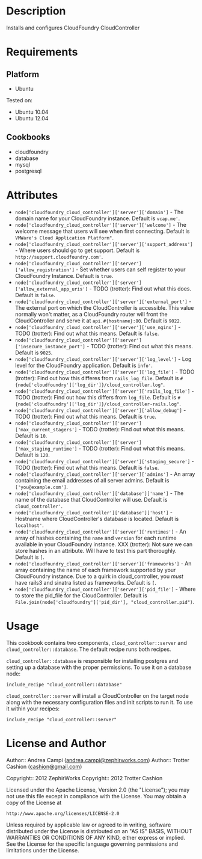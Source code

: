 Description
===========

Installs and configures CloudFoundry CloudController

Requirements
============

Platform
--------

* Ubuntu

Tested on:

* Ubuntu 10.04
* Ubuntu 12.04

Cookbooks
---------

* cloudfoundry
* database
* mysql
* postgresql

Attributes
==========

* `node['cloudfoundry_cloud_controller']['server']['domain']` - The domain name for your CloudFoundry instance. Default is `vcap.me'`.
* `node['cloudfoundry_cloud_controller']['server']['welcome']` - The welcome message that users will see when first connecting. Default is `VMWare's Cloud Application Platform"`.
* `node['cloudfoundry_cloud_controller']['server']['support_address']` - Where users should go to get support. Default is `http://support.cloudfoundry.com'`.
* `node['cloudfoundry_cloud_controller']['server']['allow_registration']` - Set whether users can self register to your CloudFoundry Instance. Default is `true`.
* `node['cloudfoundry_cloud_controller']['server']['allow_external_app_uris']` - TODO (trotter): Find out what this does. Default is `false`.
* `node['cloudfoundry_cloud_controller']['server']['external_port']` - The external port on which the CloudController is accessible. This value normally won't matter, as a CloudFoundry router will front the CloudController and serve it at `api.#{hostname}:80`. Default is `9022`.
* `node['cloudfoundry_cloud_controller']['server']['use_nginx']` - TODO (trotter): Find out what this means. Default is `false`.
* `node['cloudfoundry_cloud_controller']['server']['insecure_instance_port']` - TODO (trotter): Find out what this means. Default is `9025`.
* `node['cloudfoundry_cloud_controller']['server']['log_level']` - Log level for the CloudFoundry application. Default is `info'`.
* `node['cloudfoundry_cloud_controller']['server']['log_file']` - TODO (trotter): Find out how this differes from `rails_log_file`. Default is `#{node['cloudfoundry']['log_dir']}/cloud_controller.log"`.
* `node['cloudfoundry_cloud_controller']['server']['rails_log_file']` - TODO (trotter): Find out how this differs from `log_file`. Default is `#{node['cloudfoundry']['log_dir']}/cloud_controller-rails.log"`.
* `node['cloudfoundry_cloud_controller']['server']['allow_debug']` - TODO (trotter): Find out what this means. Default is `true`.
* `node['cloudfoundry_cloud_controller']['server']['max_current_stagers']` - TODO (trotter): Find out what this means. Default is `10`.
* `node['cloudfoundry_cloud_controller']['server']['max_staging_runtime']` - TODO (trotter): Find out what this means. Default is `120`.
* `node['cloudfoundry_cloud_controller']['server']['staging_secure']` - TODO (trotter): Find out what this means. Default is `false`.
* `node['cloudfoundry_cloud_controller']['server']['admins']` - An array containing the email addresses of all server admins. Default is `['you@example.com']`.
* `node['cloudfoundry_cloud_controller']['database']['name']` - The name of the database that CloudController will use. Default is `cloud_controller'`.
* `node['cloudfoundry_cloud_controller']['database']['host']` - Hostname where CloudController's database is located. Default is `localhost'`.
* `node['cloudfoundry_cloud_controller']['server']['runtimes']` - An array of hashes containing the `name` and `version` for each runtime available in your CloudFoundry instance. XXX (trotter): Not sure we can store hashes in an attribute. Will have to test this part thoroughly. Default is `[`.
* `node['cloudfoundry_cloud_controller']['server']['frameworks']` - An array containing the name of each framework supported by your CloudFoundry instance. Due to a quirk in cloud_controller, you _must_ have rails3 and sinatra listed as frameworks. Default is `[`.
* `node['cloudfoundry_cloud_controller']['server']['pid_file']` - Where to store the pid_file for the CloudController. Default is `File.join(node['cloudfoundry']['pid_dir'], "cloud_controller.pid")`.


Usage
=====

This cookbook contains two components, `cloud_controller::server` and
`cloud_controller::database`. The default recipe runs both recipes.

`cloud_controller::database` is responsible for installing postgres and
setting up a database with the proper permissions. To use it on a
database node:

    include_recipe "cloud_controller::database"

`cloud_controller::server` will install a CloudController on the target
node along with the necessary configuration files and init scripts to
run it. To use it within your recipes:

    include_recipe "cloud_controller::server"

License and Author
==================

Author:: Andrea Campi (<andrea.campi@zephirworks.com>)
Author:: Trotter Cashion (<cashion@gmail.com>)

Copyright:: 2012 ZephirWorks
Copyright:: 2012 Trotter Cashion

Licensed under the Apache License, Version 2.0 (the "License");
you may not use this file except in compliance with the License.
You may obtain a copy of the License at

    http://www.apache.org/licenses/LICENSE-2.0

Unless required by applicable law or agreed to in writing, software
distributed under the License is distributed on an "AS IS" BASIS,
WITHOUT WARRANTIES OR CONDITIONS OF ANY KIND, either express or implied.
See the License for the specific language governing permissions and
limitations under the License.
